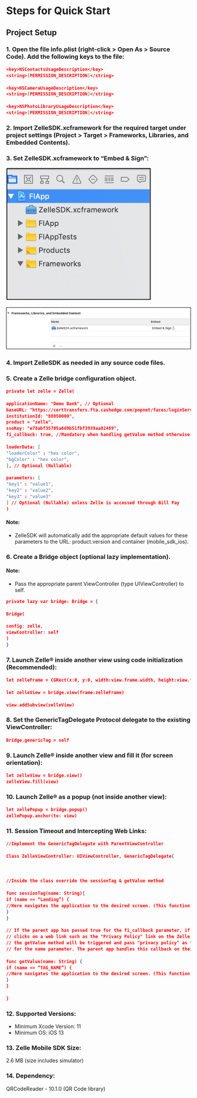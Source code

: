 # Steps for Quick Start 

## Project Setup 

### 1. Open the file info.plist (right-click > Open As > Source Code). Add the following keys to the file: 

```json
<key>NSContactsUsageDescription</key>
<string>[PERMISSION_DESCRIPTION]</string>

<key>NSCameraUsageDescription</key>
<string>[PERMISSION_DESCRIPTION]</string>

<key>NSPhotoLibraryUsageDescription</key>
<string>[PERMISSION_DESCRIPTION]</string> 
```

### 2. Import ZelleSDK.xcframework for the required target under project settings (Project > Target > Frameworks, Libraries, and Embedded Contents). 

### 3. Set ZelleSDK.xcframework to “Embed & Sign”: 

![ios_embed](https://github.com/Fiserv/zelle-turnkey-solutions/blob/develop/assets/images/ios_embed.jpg?raw=true)

<img src="https://github.com/Fiserv/zelle-turnkey-solutions/blob/develop/assets/images/ios_embed&sign.jpg" width="1185">

### 4. Import ZelleSDK as needed in any source code files. 

### 5. Create a Zelle bridge configuration object. 

```json
private let zelle = Zelle(

applicationName: "Demo Bank", // Optional 
baseURL: "https://certtransfers.fta.cashedge.com/popnet/faces/loginServlet",
institutionId: "88850000",
product = "zelle",
ssoKey: "e78abf35705a6d9b51fbf3939aa82489",
fi_callback: true, //Mandatory when handling getValue method otherwise optional 

loaderData: [
"loaderColor" : "hex color",
"bgColor" : "hex color",
], // Optional (Nullable)     

parameters: [
"key1" : "value1",
"key2" : "value2",
"key3" : "value3"
] // Optional (Nullable) unless Zelle is accessed through Bill Pay 
) 
```

#### Note:
- ZelleSDK will automatically add the appropriate default values for these parameters to the URL: product.version and container (mobile_sdk_ios). 

### 6. Create a Bridge object (optional lazy implementation). 

#### Note:
- Pass the appropriate parent ViewController (type UIViewController) to self. 

```json
private lazy var bridge: Bridge = {

Bridge(

config: zelle,
viewController: self
)
} 
```

### 7. Launch Zelle® inside another view using code initialization (Recommended):

```json
let zelleFrame = CGRect(x:0, y:0, width:view.frame.width, height:view.frame.height)  //  Custom  Frame Size 

let zelleView = bridge.view(frame:zelleFrame)

view.addSubview(zelleView) 
```

### 8. Set the GenericTagDelegate Protocol delegate to the existing ViewController:

```json
Bridge.genericTag = self 
```

### 9. Launch Zelle® inside another view and fill it (for screen orientation):

```json
let zelleView = bridge.view()
zelleView.fill(view) 
```

### 10. Launch Zelle® as a popup (not inside another view):

```json
let zellePopup = bridge.popup()
zellePopup.anchor(to: view) 
```

### 11. Session Timeout and Intercepting Web Links:

```json
//Implement the GenericTagDelegate with ParentViewController 

Class ZelleViewController: UIViewController, GenericTagDelegate{



//Inside the class override the sessionTag & getValue method 

func sessionTag(name: String){
if (name == “Landing”) {
//Here navigates the application to the desired screen. (This function will be triggered after the session expires)  
}
}

// If the parent app has passed true for the fi_callback parameter, if the user  
// clicks on a web link such as the "Privacy Policy" link on the Zelle UI, then  
// the getValue method will be triggered and pass "privacy policy" as the value  
// for the name parameter. The parent app handles this callback on their side. 

func getValue(name: String) {
if (name == “TAG_NAME”) {
//Here navigates the application to the desired screen. (This function will help to communicate with the Zelle UI and parent app)  
}
}

} 
```

### 12. Supported Versions:

- Minimum Xcode Version: 11 
- Minimum OS: iOS 13 

### 13. Zelle Mobile SDK Size:

2.6 MB (size includes simulator) 

### 14. Dependency:

QRCodeReader - 10.1.0 (QR Code library) 


